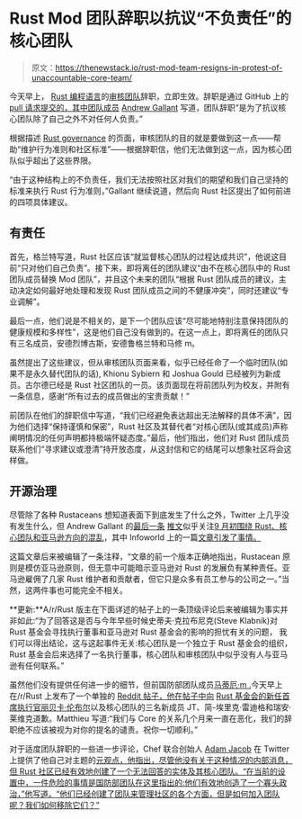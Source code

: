 # Rust Mod 团队辞职以抗议“不负责任”的核心团队

> 原文：<https://thenewstack.io/rust-mod-team-resigns-in-protest-of-unaccountable-core-team/>

今天早上， [Rust 编程语言](https://www.rust-lang.org/)的[审核团队](https://www.rust-lang.org/governance/teams/moderation)辞职，立即生效。辞职是通过 GitHub 上的 [pull 请求提交的，其中团队成员](https://github.com/rust-lang/team/pull/671) [Andrew Gallant](https://twitter.com/burntsushi5) 写道，团队辞职“是为了抗议核心团队除了自己之外不对任何人负责。”

根据描述 [Rust governance](https://www.rust-lang.org/governance) 的页面，审核团队的目的就是要做到这一点——帮助“维护行为准则和社区标准”——根据辞职信，他们无法做到这一点，因为核心团队似乎超出了这些界限。

“由于这种结构上的不负责任，我们无法按照社区对我们的期望和我们自己坚持的标准来执行 Rust 行为准则，”Gallant 继续说道，然后向 Rust 社区提出了如何前进的四项具体建议。

## 有责任

首先，格兰特写道，Rust 社区应该“就监督核心团队的过程达成共识”，他说这目前“只对他们自己负责”。接下来，即将离任的团队建议“由不在核心团队中的 Rust 团队成员替换 Mod 团队”，并且这个未来的团队“根据 Rust 团队成员的建议，主动决定如何最好地处理和发现 Rust 团队成员之间的不健康冲突”，同时还建议“专业调解”。

最后一点，他们说是不相关的，是下一个团队应该“尽可能地特别注意保持团队的健康规模和多样性”，这是他们自己没有做到的。在这一点上，即将离任的团队只有三名成员，安德烈博古斯，安德鲁格兰特和马修 m。

虽然提出了这些建议，但从审核团队页面来看，似乎已经任命了一个临时团队(如果不是永久替代团队的话), Khionu Sybiern 和 Joshua Gould 已经被列为新成员。古尔德已经是 Rust 社区团队的一员。该页面现在将前团队列为校友，并附有一条信息，感谢“所有过去的成员做出的宝贵贡献！”

前团队在他们的辞职信中写道，“我们已经避免表达超出无法解释的具体不满”，因为他们选择“保持谨慎和保密”，Rust 社区及其替代者“对核心团队(或其成员)声称阐明情况的任何声明都持极端怀疑态度。”最后，他们指出，他们对 Rust 团队成员联系他们“寻求建议或澄清”持开放态度，从这封信和它的结尾可以想象社区将会这样做。

## 开源治理

尽管除了各种 Rustaceans 想知道表面下到底发生了什么之外，Twitter 上几乎没有发生什么，但 Andrew Gallant 的[最后一条](https://twitter.com/burntsushi5/status/1437503062755659777) [推文](https://twitter.com/m_ou_se/status/1437783749949804552)似乎关注[9 月初围绕 Rust、核心团队和亚马逊方向的混乱](https://twitter.com/steveklabnik/status/1437441118745071617)，其中 Infoworld 上的一篇[文章引发了事情。](https://www.infoworld.com/article/3633002/the-future-of-rust.html)

这篇文章后来被编辑了一条注释，“文章的前一个版本正确地指出，Rustacean 原则是模仿亚马逊原则，但无意中可能暗示亚马逊对 Rust 的发展负有某种责任。亚马逊雇佣了几家 Rust 维护者和贡献者，但它只是众多有员工参与的公司之一。”当然，这两件事也可能完全不相关。

**更新:**A/r/Rust 版主在下面详述的帖子上的一条顶级评论后来被编辑为事实并非如此:“为了回答这是否与今年早些时候史蒂夫·克拉布尼克(Steve Klabnik)对 Rust 基金会寻找执行董事和亚马逊对 Rust 基金会的影响的担忧有关的问题， 我们可以得出结论，这与这起事件无关:核心团队是一个独立于 Rust 基金会的组织，Rust 基金会后来选择了一名执行董事，核心团队和审核团队中似乎没有人与亚马逊有任何联系。”

虽然他们没有提供任何进一步的细节，但前国防部团队成员[马蒂厄·m .](https://old.reddit.com/user/matthieum)今天早上在/r/Rust 上发布了一个单独的 [Reddit 帖子，他在帖子中向](https://old.reddit.com/r/rust/comments/qzme1z/moderation_team_resignation/) [Rust 基金会的新任首席执行官丽贝卡·伦布尔](https://foundation.rust-lang.org/news/2021-11-17-news-announcing-rebecca-rumbul-executive-director-ceo/)以及核心团队的三名新成员 JT、简-埃里克·雷迪格和瑞安·莱维克道歉。Matthieu 写道:“我们与 Core 的关系几个月来一直在恶化，我们的辞职绝不应该被视为对你的提名的谴责。祝你一切顺利。”

对于适度团队辞职的一些进一步评论，Chef 联合创始人 [Adam Jacob](https://www.linkedin.com/in/adamjacob) 在 Twitter 上提供了他自己对主题的[元观点，他指出，尽管他没有关于这种情况的内部消息，但 Rust 社区已经有效地创建了一个无法回答的实体及其核心团队。“在当前的设置中，一件危险的事情是国防部团队在这里指出的:他们有效地创造了一个寡头政治，”他写道。“他们已经创建了团队来管理社区的各个方面，但是如何加入团队呢？我们如何移除它们？”](https://twitter.com/adamhjk/status/1462812661356265473)

<svg xmlns:xlink="http://www.w3.org/1999/xlink" viewBox="0 0 68 31" version="1.1"><title>Group</title> <desc>Created with Sketch.</desc></svg>